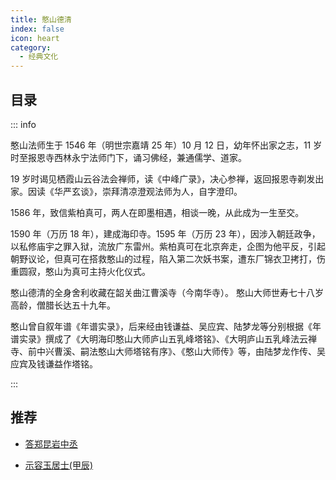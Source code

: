 ```yaml
---
title: 憨山德清
index: false
icon: heart
category:
  - 经典文化
---
```


## 目录

::: info

憨山法师生于 1546 年（明世宗嘉靖 25 年）10 月 12 日，幼年怀出家之志，11 岁时至报恩寺西林永宁法师门下，诵习佛经，兼通儒学、道家。

19 岁时谒见栖霞山云谷法会禅师，读《中峰广录》，决心参禅，返回报恩寺剃发出家。因读《华严玄谈》，崇拜清凉澄观法师为人，自字澄印。

1586 年，致信紫柏真可，两人在即墨相遇，相谈一晚，从此成为一生至交。

1590 年（万历 18 年），建成海印寺。1595 年（万历 23 年），因涉入朝廷政争，以私修庙宇之罪入狱，流放广东雷州。紫柏真可在北京奔走，企图为他平反，引起朝野议论，但真可在搭救憨山的过程，陷入第二次妖书案，遭东厂锦衣卫拷打，伤重圆寂，憨山为真可主持火化仪式。

憨山德清的全身舍利收藏在韶关曲江曹溪寺（今南华寺）。 憨山大师世寿七十八岁高龄，僧腊长达五十九年。

憨山曾自叙年谱《年谱实录》，后来经由钱谦益、吴应宾、陆梦龙等分别根据《年谱实录》撰成了《大明海印憨山大师庐山五乳峰塔铭》、《大明庐山五乳峰法云禅寺、前中兴曹溪、嗣法憨山大师塔铭有序》、《憨山大师传》等，由陆梦龙作传、吴应宾及钱谦益作塔铭。

:::  

## 推荐

- [答郑昆岩中丞](src/buddhism/HanShanDeiQing/22年12月份/20221208.md)

- [示容玉居士(甲辰)](20230105-示容玉居士(甲辰).md)

 
